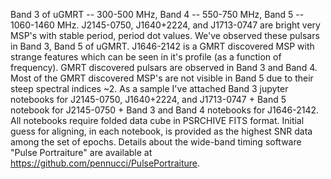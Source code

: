 Band 3 of uGMRT -- 300-500   MHz,
Band 4          -- 550-750   MHz,
Band 5          -- 1060-1460 MHz.
J2145-0750, J1640+2224, and J1713-0747 are bright very MSP's with stable period, period dot values. We've observed these pulsars in Band 3, Band 5 of uGMRT. 
J1646-2142 is a GMRT discovered MSP with strange features which can be seen in it's profile (as a function of frequency). GMRT discovered pulsars are observed in Band 3 and Band 4. Most of the GMRT discovered MSP's are not visible in Band 5 due to their steep spectral indices ~2.
As a sample I've attached Band 3 jupyter notebooks for J2145-0750, J1640+2224, and J1713-0747 + Band 5 notebook for J2145-0750 + Band 3 and Band 4 notebooks for J1646-2142.
All notebooks require folded data cube in PSRCHIVE FITS format. 
Initial guess for aligning, in each notebook, is provided as the highest SNR data among the set of epochs.
Details about the wide-band timing software "Pulse Portraiture" are available at https://github.com/pennucci/PulsePortraiture. 
